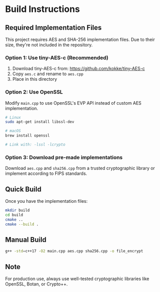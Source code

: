 # Build Instructions

## Required Implementation Files

This project requires AES and SHA-256 implementation files. Due to their size, they're not included in the repository.

### Option 1: Use tiny-AES-c (Recommended)

1. Download tiny-AES-c from: https://github.com/kokke/tiny-AES-c
2. Copy `aes.c` and rename to `aes.cpp`
3. Place in this directory

### Option 2: Use OpenSSL

Modify `main.cpp` to use OpenSSL's EVP API instead of custom AES implementation.

```bash
# Linux
sudo apt-get install libssl-dev

# macOS
brew install openssl

# Link with: -lssl -lcrypto
```

### Option 3: Download pre-made implementations

Download `aes.cpp` and `sha256.cpp` from a trusted cryptographic library or implement according to FIPS standards.

## Quick Build

Once you have the implementation files:

```bash
mkdir build
cd build
cmake ..
cmake --build .
```

## Manual Build

```bash
g++ -std=c++17 -O2 main.cpp aes.cpp sha256.cpp -o file_encrypt
```

## Note

For production use, always use well-tested cryptographic libraries like OpenSSL, Botan, or Crypto++.
